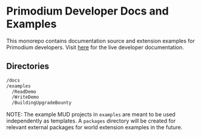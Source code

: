 # Primodium Developer Docs and Examples

This monorepo contains documentation source and extension examples for Primodium developers. Visit [here](https://developer.primodium.xyz) for the live developer documentation.

## Directories

```bash
/docs
/examples
  /ReadDemo
  /WriteDemo
  /BuildingUpgradeBounty
```

NOTE: The example MUD projects in `examples` are meant to be used independently as templates. A `packages` directory will be created for relevant external packages for world extension examples in the future.
